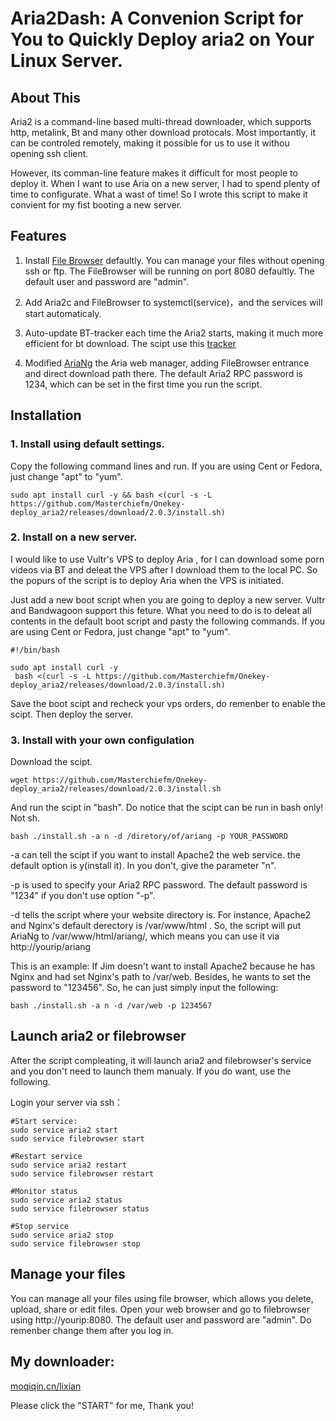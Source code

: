 # Aria2Dash: A Convenion Script for You to Quickly Deploy aria2 on Your Linux Server.


## About This
Aria2 is a command-line based multi-thread downloader, which supports http, metalink, Bt and many other download protocals. Most importantly, it can be controled remotely, making it possible for us to use it withou opening ssh client. 

However, its comman-line feature makes it difficult for most people to deploy it. When I want to use Aria on a new server, I had to spend plenty of time to configurate. What a wast of time! So I wrote this script to make it convient for my fist booting a new server.

## Features
1. Install [File Browser](https://filebrowser.xyz) defaultly. You can manage your files without opening ssh or ftp. The FileBrowser will be running on port 8080 defaultly. The default user and password are "admin".

2. Add Aria2c and FileBrowser to systemctl(service)，and the services will start automaticaly.

3. Auto-update BT-tracker each time the Aria2 starts, making it much more efficient for bt download. The scipt use this [tracker](https://raw.githubusercontent.com/ngosang/trackerslist/master/trackers_all.txt)

4. Modified [AriaNg](https://github.com/mayswind/AriaNg) the Aria web manager, adding FileBrowser entrance and direct download path there. The default Aria2 RPC password is 1234, which can be set in the first time you run the script. 


## Installation

### 1. Install using default settings.
Copy the following command lines and run. If you are using Cent or Fedora, just change "apt" to "yum".

```
sudo apt install curl -y && bash <(curl -s -L https://github.com/Masterchiefm/Onekey-deploy_aria2/releases/download/2.0.3/install.sh)
```

### 2. Install on a new server.
I would like to use Vultr's VPS to deploy Aria , for I can download some porn videos via BT and deleat the VPS after I download them to the local PC. So the popurs of the script is to deploy Aria when the VPS is initiated.

Just add a new boot script when you are going to deploy a new server. Vultr and Bandwagoon support this feture. What you need to do is to deleat all contents in the default boot script and pasty the following commands.
If you are using Cent or Fedora, just change "apt" to "yum".


```
#!/bin/bash

sudo apt install curl -y
 bash <(curl -s -L https://github.com/Masterchiefm/Onekey-deploy_aria2/releases/download/2.0.3/install.sh)
```
Save the boot scipt and recheck your vps orders, do remenber to enable the scipt. Then deploy the server. 

### 3. Install with your own configulation
Download the scipt.
```
wget https://github.com/Masterchiefm/Onekey-deploy_aria2/releases/download/2.0.3/install.sh
```
And run the scipt in "bash". Do notice that the scipt can be run in bash only! Not sh.
```
bash ./install.sh -a n -d /diretory/of/ariang -p YOUR_PASSWORD
```


-a can tell the scipt if you want to install Apache2 the web service. the default option is y(install it). In you don't, give the parameter "n".

-p is used to specify your Aria2 RPC password. The default password is "1234" if you don't use option "-p".

-d tells the script where your website directory is. For instance, Apache2 and Nginx's default derectory is /var/www/html . So, the script will put AriaNg to /var/www/html/ariang/, which means you can use it via http://yourip/ariang



This is an example:
If Jim doesn't want to install Apache2 because he has Nginx and had set Nginx's path to /var/web. Besides, he wants to set the password to "123456". So, he can just simply input the following:
```
bash ./install.sh -a n -d /var/web -p 1234567
```


## Launch aria2 or filebrowser
After the script compleating, it will launch aria2 and filebrowser's service and you don't need to launch them manualy. If you do want, use the following.

Login your server via ssh：
```
#Start service:
sudo service aria2 start
sudo service filebrowser start

#Restart service 
sudo service aria2 restart
sudo service filebrowser restart

#Monitor status
sudo service aria2 status
sudo service filebrowser status

#Stop service
sudo service aria2 stop
sudo service filebrowser stop
```

## Manage your files

You can manage all your files using file browser, which allows you delete, upload, share or edit files. Open your web browser and go to filebrowser using http://yourip:8080. The default user and password are "admin". Do remenber change them after you log in.



## My downloader:
[moqiqin.cn/lixian](https://moqiqin.cn/lixian)

Please click the "START" for me, Thank you!
